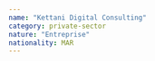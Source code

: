 ```yaml
---
name: "Kettani Digital Consulting"
category: private-sector
nature: "Entreprise"
nationality: MAR
---
```

    